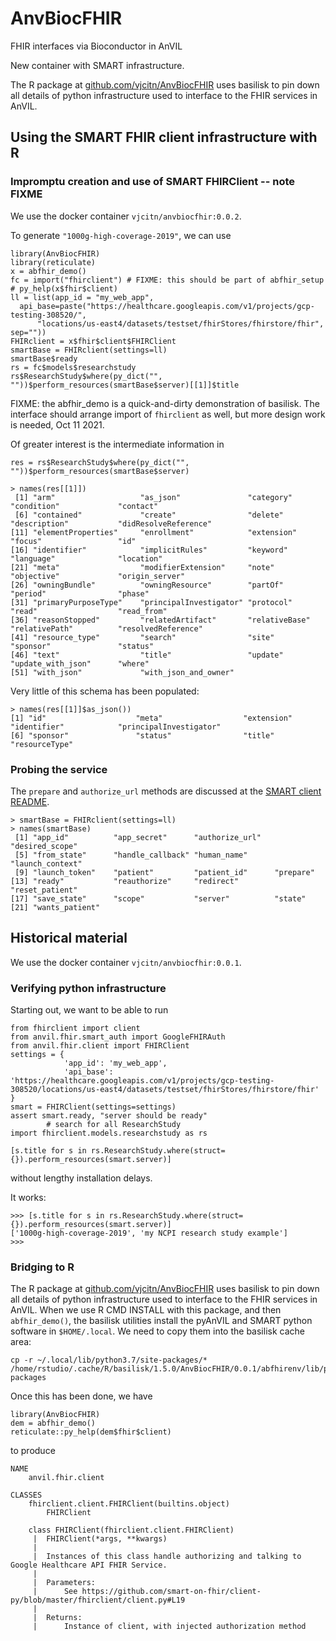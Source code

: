 # AnvBiocFHIR
FHIR interfaces via Bioconductor in AnVIL

New container with SMART infrastructure.

The R package at [github.com/vjcitn/AnvBiocFHIR](https://github.com/vjcitn/AnvBiocFHIR) uses basilisk
to pin down all details of python infrastructure used to interface to the FHIR services in AnVIL.

## Using the SMART FHIR client infrastructure with R

### Impromptu creation and use of SMART FHIRClient -- note FIXME

We use the docker container `vjcitn/anvbiocfhir:0.0.2`.

To generate `"1000g-high-coverage-2019"`, we can use

```
library(AnvBiocFHIR)
library(reticulate)
x = abfhir_demo()
fc = import("fhirclient") # FIXME: this should be part of abfhir_setup
# py_help(x$fhir$client)
ll = list(app_id = "my_web_app", 
  api_base=paste("https://healthcare.googleapis.com/v1/projects/gcp-testing-308520/",
      "locations/us-east4/datasets/testset/fhirStores/fhirstore/fhir", sep=""))
FHIRclient = x$fhir$client$FHIRClient
smartBase = FHIRclient(settings=ll)
smartBase$ready
rs = fc$models$researchstudy
rs$ResearchStudy$where(py_dict("", ""))$perform_resources(smartBase$server)[[1]]$title
```

FIXME: the abfhir_demo is a quick-and-dirty demonstration of basilisk.  The interface
should arrange import of `fhirclient` as well, but more design work is needed, Oct 11 2021.

Of greater interest is the intermediate information in
```
res = rs$ResearchStudy$where(py_dict("", ""))$perform_resources(smartBase$server)
```
```
> names(res[[1]])
 [1] "arm"                   "as_json"               "category"              "condition"             "contact"              
 [6] "contained"             "create"                "delete"                "description"           "didResolveReference"  
[11] "elementProperties"     "enrollment"            "extension"             "focus"                 "id"                   
[16] "identifier"            "implicitRules"         "keyword"               "language"              "location"             
[21] "meta"                  "modifierExtension"     "note"                  "objective"             "origin_server"        
[26] "owningBundle"          "owningResource"        "partOf"                "period"                "phase"                
[31] "primaryPurposeType"    "principalInvestigator" "protocol"              "read"                  "read_from"            
[36] "reasonStopped"         "relatedArtifact"       "relativeBase"          "relativePath"          "resolvedReference"    
[41] "resource_type"         "search"                "site"                  "sponsor"               "status"               
[46] "text"                  "title"                 "update"                "update_with_json"      "where"                
[51] "with_json"             "with_json_and_owner"  
```

Very little of this schema has been populated:
```
> names(res[[1]]$as_json())
[1] "id"                    "meta"                  "extension"             "identifier"            "principalInvestigator"
[6] "sponsor"               "status"                "title"                 "resourceType"         
```
### Probing the service

The `prepare` and `authorize_url` methods are discussed at the [SMART client README](https://github.com/smart-on-fhir/client-py).

```
> smartBase = FHIRclient(settings=ll)
> names(smartBase)
 [1] "app_id"          "app_secret"      "authorize_url"   "desired_scope"  
 [5] "from_state"      "handle_callback" "human_name"      "launch_context" 
 [9] "launch_token"    "patient"         "patient_id"      "prepare"        
[13] "ready"           "reauthorize"     "redirect"        "reset_patient"  
[17] "save_state"      "scope"           "server"          "state"          
[21] "wants_patient" 
```

## Historical material

We use the docker container `vjcitn/anvbiocfhir:0.0.1`.

### Verifying python infrastructure

Starting out, we want to be able to run
```
from fhirclient import client
from anvil.fhir.smart_auth import GoogleFHIRAuth
from anvil.fhir.client import FHIRClient
settings = {
            'app_id': 'my_web_app',
            'api_base': 'https://healthcare.googleapis.com/v1/projects/gcp-testing-308520/locations/us-east4/datasets/testset/fhirStores/fhirstore/fhir'
}
smart = FHIRClient(settings=settings)
assert smart.ready, "server should be ready"
        # search for all ResearchStudy
import fhirclient.models.researchstudy as rs

[s.title for s in rs.ResearchStudy.where(struct={}).perform_resources(smart.server)]
```
without lengthy installation delays.

It works:
```
>>> [s.title for s in rs.ResearchStudy.where(struct={}).perform_resources(smart.server)]
['1000g-high-coverage-2019', 'my NCPI research study example']
>>> 
```

### Bridging to R

The R package at [github.com/vjcitn/AnvBiocFHIR](https://github.com/vjcitn/AnvBiocFHIR) uses basilisk
to pin down all details of python infrastructure used to interface to the FHIR services in AnVIL.  When
we use R CMD INSTALL with this package, and then `abfhir_demo()`, the basilisk utilities install the
pyAnVIL and SMART python software in `$HOME/.local`.  We need to copy them into the basilisk cache
area:

```
cp -r ~/.local/lib/python3.7/site-packages/* /home/rstudio/.cache/R/basilisk/1.5.0/AnvBiocFHIR/0.0.1/abfhirenv/lib/python3.7/site-packages
```

Once this has been done, we have

```
library(AnvBiocFHIR)
dem = abfhir_demo()
reticulate::py_help(dem$fhir$client)
```

to produce

```
NAME
    anvil.fhir.client

CLASSES
    fhirclient.client.FHIRClient(builtins.object)
        FHIRClient
    
    class FHIRClient(fhirclient.client.FHIRClient)
     |  FHIRClient(*args, **kwargs)
     |  
     |  Instances of this class handle authorizing and talking to Google Healthcare API FHIR Service.
     |  
     |  Parameters:
     |      See https://github.com/smart-on-fhir/client-py/blob/master/fhirclient/client.py#L19
     |  
     |  Returns:
     |      Instance of client, with injected authorization method
```
